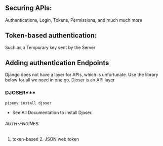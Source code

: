 ## Securing APIs:
Authentications, Login, Tokens, Permissions, and much much more
## Token-based authentication:
Such as a Temporary key sent by the Server
## Adding authentication Endpoints
Django does not have a layer for APIs, which is unfortunate. Use the library below for all we need in one go. Djoser is an API layer
### DJOSER***
```python
pipenv install djoser
```
- See All Documentation to install Djoser.
###### AUTH-ENGINES:
1. token-based 2. JSON web token

